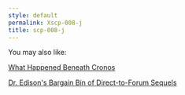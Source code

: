 ```yaml
---
style: default
permalink: Xscp-008-j
title: scp-008-j
---
```

You may also like:

[What Happened Beneath Cronos](http://scp-wiki.net/what-happened-beneath-cronos)

[Dr. Edison's Bargain Bin of Direct-to-Forum Sequels](http://scp-wiki.net/bargain-bin-of-direct-to-forum-sequels)
